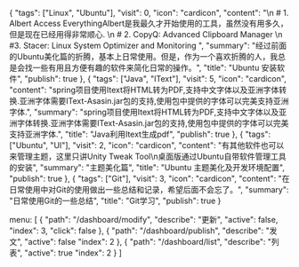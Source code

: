 {
"tags": ["Linux", "Ubuntu"],
"visit": 0,
"icon": "cardicon",
"content": "\n # 1. Albert Access EverythingAlbert是我最久才开始使用的工具，虽然没有用多久，但是现在已经用得非常顺心. \n # 2. CopyQ: Advanced Clipboard Manager \n #3. Stacer: Linux System Optimizer and Monitoring ",
"summary": "经过前面的Ubuntu美化篇的折腾，基本上日常使用。但是，作为一个喜欢折腾的人，我总是会找一些有用且方便有趣的软件来简化日常的操作。",
"title": "Ubuntu 安装软件",
"publish": true
},
{
"tags": ["Java", "IText"],
"visit": 5,
"icon": "cardicon",
"content": "spring项目使用Itext将HTML转为PDF,支持中文字体以及亚洲字体转换.亚洲字体需要IText-Asasin.jar包的支持,使用包中提供的字体可以完美支持亚洲字体.",
"summary": "spring项目使用Itext将HTML转为PDF,支持中文字体以及亚洲字体转换.亚洲字体需要IText-Asasin.jar包的支持,使用包中提供的字体可以完美支持亚洲字体.",
"title": "Java利用Itext生成pdf",
"publish": true
},
{
"tags": ["Ubuntu", "UI"],
"visit": 2,
"icon": "cardicon",
"content": "有其他软件也可以来管理主题，这里只讲Unity Tweak Tool\n桌面版通过Ubuntu自带软件管理工具的安装",
"summary": "主题美化篇",
"title": "Ubuntu 主题美化及开发环境配置",
"publish": true
},
{
"tags": ["Git"],
"visit": 3,
"icon": "cardicon",
"content": "在日常使用中对Git的使用做出一些总结和记录，希望后面不会忘了。",
"summary": "日常使用Git的一些总结",
"title": "Git学习",
"publish": true
}


menu: [
    {
    	"path": "/dashboard/modify",
    	"describe": "更新",
    	"active": false,
    	"index": 3,
    	"click": false
    },
    {
        "path": "/dashboard/publish",
        "describe": "发文",
        "active": false
        "index": 2
    },
    {
            "path": "/dashboard/list",
            "describe": "列表",
            "active": true
            "index": 2
        }
]
